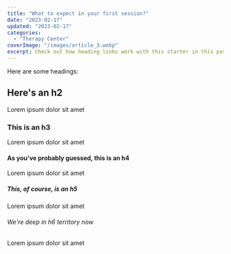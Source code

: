 ```yaml
---
title: "What to expect in your first session?"
date: "2023-02-17"
updated: "2023-02-17"
categories: 
  - "Therapy Center" 
coverImage: "/images/article_3.webp" 
excerpt: Check out how heading links work with this starter in this post.
---
```


Here are some headings:

## Here's an h2

Lorem ipsum dolor sit amet

### This is an h3

Lorem ipsum dolor sit amet

#### As you've probably guessed, this is an h4

Lorem ipsum dolor sit amet

##### This, of course, is an h5

Lorem ipsum dolor sit amet

###### We're deep in h6 territory now

Lorem ipsum dolor sit amet

